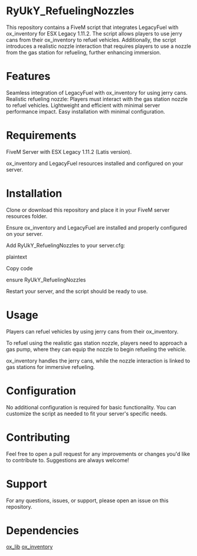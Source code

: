 # RyUkY_RefuelingNozzles

This repository contains a FiveM script that integrates LegacyFuel with ox_inventory for ESX Legacy 1.11.2. The script allows players to use jerry cans from their ox_inventory to refuel vehicles. Additionally, the script introduces a realistic nozzle interaction that requires players to use a nozzle from the gas station for refueling, further enhancing immersion.

# Features

Seamless integration of LegacyFuel with ox_inventory for using jerry cans.
Realistic refueling nozzle: Players must interact with the gas station nozzle to refuel vehicles.
Lightweight and efficient with minimal server performance impact.
Easy installation with minimal configuration.


# Requirements

FiveM Server with ESX Legacy 1.11.2 (Latis version).

ox_inventory and LegacyFuel resources installed and configured on your server.

# Installation

Clone or download this repository and place it in your FiveM server resources folder.

Ensure ox_inventory and LegacyFuel are installed and properly configured on your server.

Add RyUkY_RefuelingNozzles to your server.cfg:

plaintext

Copy code

ensure RyUkY_RefuelingNozzles

Restart your server, and the script should be ready to use.

# Usage

Players can refuel vehicles by using jerry cans from their ox_inventory.

To refuel using the realistic gas station nozzle, players need to approach a gas pump, where they can equip the nozzle to begin refueling the vehicle.

ox_inventory handles the jerry cans, while the nozzle interaction is linked to gas stations for immersive refueling.

# Configuration

No additional configuration is required for basic functionality. You can customize the script as needed to fit your server's specific needs.

# Contributing
Feel free to open a pull request for any improvements or changes you'd like to contribute to. Suggestions are always welcome!

# Support
For any questions, issues, or support, please open an issue on this repository.

# Dependencies
[ox_lib](https://github.com/overextended/ox_lib)
[ox_inventory](https://github.com/overextended/ox_inventory)
